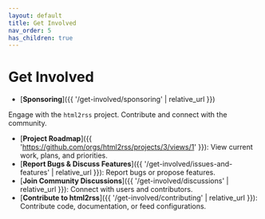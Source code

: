 ```yaml
---
layout: default
title: Get Involved
nav_order: 5
has_children: true
---
```


# Get Involved

- [**Sponsoring**]({{ '/get-involved/sponsoring' | relative_url }})

Engage with the `html2rss` project. Contribute and connect with the community.

- [**Project Roadmap**]({{ 'https://github.com/orgs/html2rss/projects/3/views/1' }}): View current work, plans, and priorities.
- [**Report Bugs & Discuss Features**]({{ '/get-involved/issues-and-features' | relative_url }}): Report bugs or propose features.
- [**Join Community Discussions**]({{ '/get-involved/discussions' | relative_url }}): Connect with users and contributors.
- [**Contribute to html2rss**]({{ '/get-involved/contributing' | relative_url }}): Contribute code, documentation, or feed configurations.
